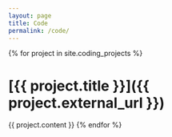 ```yaml
---
layout: page
title: Code
permalink: /code/
---
```

{% for project in site.coding_projects %}
# [{{ project.title }}]({{ project.external_url }})

{{ project.content }}
{% endfor %}
